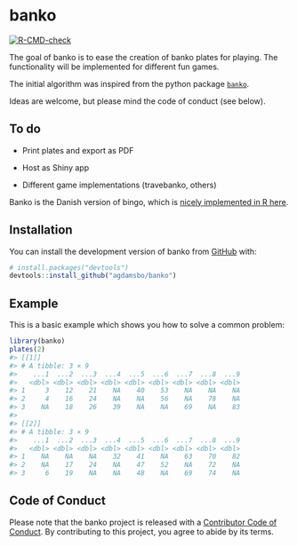 
<!-- README.md is generated from README.Rmd. Please edit that file -->

# banko

<!-- badges: start -->

[![R-CMD-check](https://github.com/agdamsbo/banko/actions/workflows/R-CMD-check.yaml/badge.svg)](https://github.com/agdamsbo/banko/actions/workflows/R-CMD-check.yaml)
<!-- badges: end -->

The goal of banko is to ease the creation of banko plates for playing.
The functionality will be implemented for different fun games.

The initial algorithm was inspired from the python package
[`banko`](https://github.com/skipperkongen/banko/).

Ideas are welcome, but please mind the code of conduct (see below).

## To do

- Print plates and export as PDF

- Host as Shiny app

- Different game implementations (travebanko, others)

Banko is the Danish version of bingo, which is [nicely implemented in R
here](https://github.com/jennybc/bingo).

## Installation

You can install the development version of banko from
[GitHub](https://github.com/) with:

``` r
# install.packages("devtools")
devtools::install_github("agdamsbo/banko")
```

## Example

This is a basic example which shows you how to solve a common problem:

``` r
library(banko)
plates(2)
#> [[1]]
#> # A tibble: 3 × 9
#>    ...1  ...2  ...3  ...4  ...5  ...6  ...7  ...8  ...9
#>   <dbl> <dbl> <dbl> <dbl> <dbl> <dbl> <dbl> <dbl> <dbl>
#> 1     3    12    21    NA    40    53    NA    NA    NA
#> 2     4    16    24    NA    NA    56    NA    78    NA
#> 3    NA    18    26    39    NA    NA    69    NA    83
#> 
#> [[2]]
#> # A tibble: 3 × 9
#>    ...1  ...2  ...3  ...4  ...5  ...6  ...7  ...8  ...9
#>   <dbl> <dbl> <dbl> <dbl> <dbl> <dbl> <dbl> <dbl> <dbl>
#> 1    NA    NA    NA    32    41    NA    63    70    82
#> 2    NA    17    24    NA    47    52    NA    72    NA
#> 3     6    19    NA    NA    48    NA    69    74    NA
```

## Code of Conduct

Please note that the banko project is released with a [Contributor Code
of
Conduct](https://contributor-covenant.org/version/2/1/CODE_OF_CONDUCT.html).
By contributing to this project, you agree to abide by its terms.
